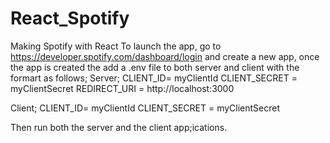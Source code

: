 # React_Spotify
Making Spotify with React
To launch the app, go to https://developer.spotify.com/dashboard/login and create a new app, once the app is created the add a .env file to both server and client with the formart as follows;
Server;
CLIENT_ID= myClientId
CLIENT_SECRET = myClientSecret
REDIRECT_URI = http://localhost:3000

Client;
CLIENT_ID= myClientId
CLIENT_SECRET = myClientSecret

Then run both the server and the client app;ications.
